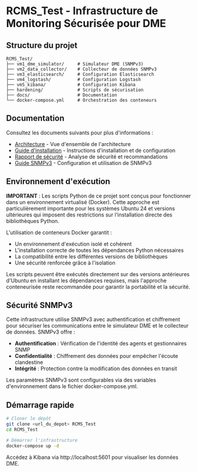# RCMS_Test - Infrastructure de Monitoring Sécurisée pour DME

## Structure du projet

```
RCMS_Test/
├── vm1_dme_simulator/     # Simulateur DME (SNMPv3)
├── vm2_data_collector/    # Collecteur de données SNMPv3
├── vm3_elasticsearch/     # Configuration Elasticsearch
├── vm4_logstash/          # Configuration Logstash
├── vm5_kibana/            # Configuration Kibana
├── hardening/             # Scripts de sécurisation
├── docs/                  # Documentation
└── docker-compose.yml     # Orchestration des conteneurs
```

## Documentation

Consultez les documents suivants pour plus d'informations :

- [Architecture](docs/architecture.md) - Vue d'ensemble de l'architecture
- [Guide d'installation](docs/guide_installation.md) - Instructions d'installation et de configuration
- [Rapport de sécurité](docs/rapport_securite.md) - Analyse de sécurité et recommandations
- [Guide SNMPv3](docs/guide_snmpv3.md) - Configuration et utilisation de SNMPv3

## Environnement d'exécution

**IMPORTANT** : Les scripts Python de ce projet sont conçus pour fonctionner dans un environnement virtualisé (Docker). Cette approche est particulièrement importante pour les systèmes Ubuntu 24 et versions ultérieures qui imposent des restrictions sur l'installation directe des bibliothèques Python.

L'utilisation de conteneurs Docker garantit :
- Un environnement d'exécution isolé et cohérent
- L'installation correcte de toutes les dépendances Python nécessaires
- La compatibilité entre les différentes versions de bibliothèques
- Une sécurité renforcée grâce à l'isolation

Les scripts peuvent être exécutés directement sur des versions antérieures d'Ubuntu en installant les dépendances requises, mais l'approche conteneurisée reste recommandée pour garantir la portabilité et la sécurité.

## Sécurité SNMPv3

Cette infrastructure utilise SNMPv3 avec authentification et chiffrement pour sécuriser les communications entre le simulateur DME et le collecteur de données. SNMPv3 offre :

- **Authentification** : Vérification de l'identité des agents et gestionnaires SNMP
- **Confidentialité** : Chiffrement des données pour empêcher l'écoute clandestine
- **Intégrité** : Protection contre la modification des données en transit

Les paramètres SNMPv3 sont configurables via des variables d'environnement dans le fichier docker-compose.yml.

## Démarrage rapide

```bash
# Cloner le dépôt
git clone <url_du_depot> RCMS_Test
cd RCMS_Test

# Démarrer l'infrastructure
docker-compose up -d
```

Accédez à Kibana via http://localhost:5601 pour visualiser les données DME.
